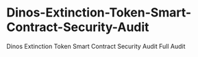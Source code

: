 # Dinos-Extinction-Token-Smart-Contract-Security-Audit
Dinos Extinction Token Smart Contract Security Audit Full Audit
